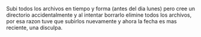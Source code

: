 Subi todos los archivos en tiempo y forma (antes del dia lunes) pero cree un directorio accidentalmente y al intentar borrarlo elimine todos los archivos, por esa razon tuve que subirlos nuevamente y ahora la fecha es mas reciente, una disculpa.
